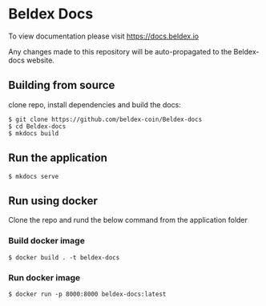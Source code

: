 # Beldex Docs
To view documentation please visit https://docs.beldex.io

Any changes made to this repository will be auto-propagated to the Beldex-docs website.

## Building from source

clone repo, install dependencies and build the docs:
``` 
$ git clone https://github.com/beldex-coin/Beldex-docs
$ cd Beldex-docs
$ mkdocs build
```

## Run the application

```
$ mkdocs serve
```
    
## Run using docker

Clone the repo and rund the below command from the application folder

### Build docker image
```
$ docker build . -t beldex-docs
```

### Run docker image
```
$ docker run -p 8000:8000 beldex-docs:latest
```
